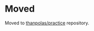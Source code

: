 # Moved

Moved to [thanpolas/practice](https://github.com/thanpolas/Practice/blob/master/Node.js.md) repository.
